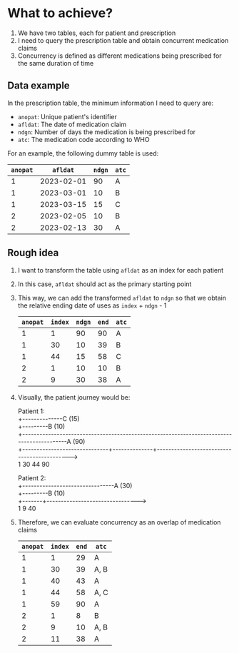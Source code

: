 # What to achieve?

1. We have two tables, each for patient and prescription
1. I need to query the prescription table and obtain concurrent medication claims
1. Concurrency is defined as different medications being prescribed for the same duration of time

## Data example

In the prescription table, the minimum information I need to query are:

- `anopat`: Unique patient's identifier
- `afldat`: The date of medication claim
- `ndgn`: Number of days the medication is being prescribed for
- `atc`: The medication code according to WHO

For an example, the following dummy table is used:

| `anopat` |  `afldat`  | `ndgn` | `atc` |
|----------|------------|--------|-------|
|   1      | 2023-02-01 |   90   |   A   |
|   1      | 2023-03-01 |   10   |   B   |
|   1      | 2023-03-15 |   15   |   C   |
|   2      | 2023-02-05 |   10   |   B   |
|   2      | 2023-02-13 |   30   |   A   |

## Rough idea

1. I want to transform the table using `afldat` as an index for each patient
2. In this case, `afldat` should act as the primary starting point
3. This way, we can add the transformed `afldat` to `ndgn` so that we obtain the relative ending date of uses as `index` + `ndgn` - 1

   | `anopat` | `index` | `ndgn` | `end` | `atc` |
   |----------|---------|--------|-------|-------|
   | 1        | 1       | 90     | 90    | A     |
   | 1        | 30      | 10     | 39    | B     |
   | 1        | 44      | 15     | 58    | C     |
   | 2        | 1       | 10     | 10    | B     |
   | 2        | 9       | 30     | 38    | A     |

4. Visually, the patient journey would be:
   
   Patient 1:  
                                                 +--------------C (15)  
                                  +---------B (10)  
   +------------------------------------------------------------------------------------------A (90)  
   +------------------------------+--------------+-------------------------------------------->  
   1                              30             44                                         90  

   Patient 2:  
           +--------------------------------A (30)  
   +---------B (10)  
   +-------+-------------------------------->  
   1       9                              40  

5. Therefore, we can evaluate concurrency as an overlap of medication claims

   | `anopat` | `index` | `end` | `atc` |
   |----------|---------|-------|-------|
   | 1        | 1       | 29    | A     |
   | 1        | 30      | 39    | A, B  |
   | 1        | 40      | 43    | A     |
   | 1        | 44      | 58    | A, C  |
   | 1        | 59      | 90    | A     |
   | 2        | 1       | 8     | B     |
   | 2        | 9       | 10    | A, B  |
   | 2        | 11      | 38    | A     |
